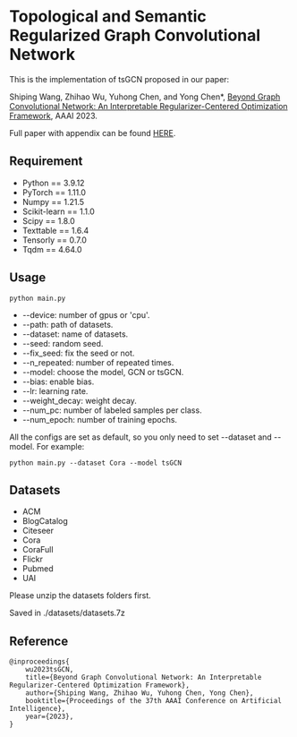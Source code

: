 Topological and Semantic Regularized Graph Convolutional Network
====
This is the implementation of tsGCN proposed in our paper:

Shiping Wang, Zhihao Wu, Yuhong Chen, and Yong Chen*, [Beyond Graph Convolutional Network: An Interpretable Regularizer-Centered Optimization Framework](https://ojs.aaai.org/index.php/AAAI/article/view/25593), AAAI 2023.

Full paper with appendix can be found [HERE](https://arxiv.org/abs/2301.04318).

## Requirement

  * Python == 3.9.12
  * PyTorch == 1.11.0
  * Numpy == 1.21.5
  * Scikit-learn == 1.1.0
  * Scipy == 1.8.0
  * Texttable == 1.6.4
  * Tensorly == 0.7.0
  * Tqdm == 4.64.0

## Usage

```
python main.py
```

  * --device: number of gpus or 'cpu'.
  * --path: path of datasets.
  * --dataset: name of datasets.
  * --seed: random seed.
  * --fix_seed: fix the seed or not.
  * --n_repeated: number of repeated times.
  * --model: choose the model, GCN or tsGCN.
  * --bias: enable bias.
  * --lr: learning rate.
  * --weight_decay: weight decay.
  * --num_pc: number of labeled samples per class.
  * --num_epoch: number of training epochs.

All the configs are set as default, so you only need to set --dataset and --model. 
For example:

 ```
 python main.py --dataset Cora --model tsGCN
 ```

## Datasets

  * ACM
  * BlogCatalog
  * Citeseer
  * Cora
  * CoraFull
  * Flickr
  * Pubmed
  * UAI

Please unzip the datasets folders first.

Saved in ./datasets/datasets.7z

## Reference 
```
@inproceedings{
    wu2023tsGCN,
    title={Beyond Graph Convolutional Network: An Interpretable Regularizer-Centered Optimization Framework},
    author={Shiping Wang, Zhihao Wu, Yuhong Chen, Yong Chen},
    booktitle={Proceedings of the 37th AAAI Conference on Artificial Intelligence},
    year={2023},
}
```
